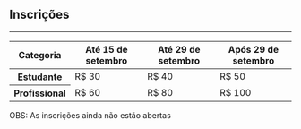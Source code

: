 <section id="registration" class="no-padding">
<div class="container">
    <div class="row">
        <div class="col-lg-12 text-center">
            <h2 class="section-heading">Inscrições</h2>
            <hr class="primary">
        </div>
    </div>
</div>

<div class="container-fluid">
    <div class="row">
      <div class="col-lg-8 col-lg-offset-2 text-center">
<table class="table table-hover">
<thead><tr>
<th>Categoria </th><th> Até 15 de setembro </th><th> Até 29 de setembro </th><th> Após 29 de setembro </th>
</tr></thead>
<tbody>
<tr>
<th scope="row"> Estudante  </th><td> R$ 30 </td><td> R$ 40 </td><td> R$ 50 </td></tr>
<tr>
<th scope="row"> Profissional </th><td> R$ 60 </td><td> R$ 80 </td><td> R$ 100 </td></tr>
</tbody>
</table>

<p>OBS: As inscrições ainda não estão abertas</p>
  </div>
  </div>
</div>

</section>
